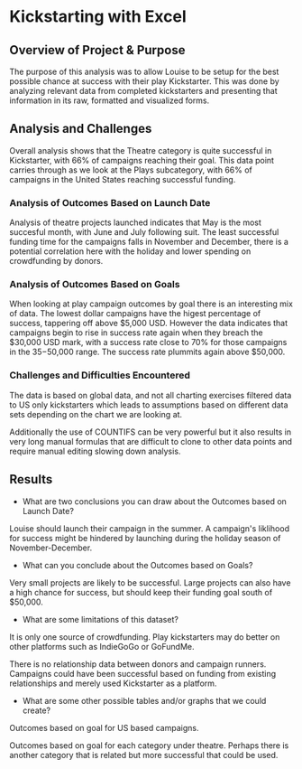 # Kickstarting with Excel

## Overview of Project & Purpose

The purpose of this analysis was to allow Louise to be setup for the best possible chance at success with their play Kickstarter. This was done by analyzing relevant data from completed kickstarters and presenting that information in its raw, formatted and visualized forms. 

## Analysis and Challenges

Overall analysis shows that the Theatre category is quite successful in Kickstarter, with 66% of campaigns reaching their goal. This data point carries through as we look at the Plays subcategory, with 66% of campaigns in the United States reaching successful funding. 

### Analysis of Outcomes Based on Launch Date

Analysis of theatre projects launched indicates that May is the most succesful month, with June and July following suit. The least successful funding time for the campaigns falls in November and December, there is a potential correlation here with the holiday and lower spending on crowdfunding by donors. 


### Analysis of Outcomes Based on Goals

When looking at play campaign outcomes by goal there is an interesting mix of data. The lowest dollar campaigns have the higest percentage of success, tappering off above $5,000 USD. However the data indicates that campaigns begin to rise in success rate again when they breach the $30,000 USD mark, with a success rate close to 70% for those campaigns in the $35-$50,000 range. The success rate plummits again above $50,000. 

### Challenges and Difficulties Encountered

The data is based on global data, and not all charting exercises filtered data to US only kickstarters which leads to assumptions based on different data sets depending on the chart we are looking at. 

Additionally the use of COUNTIFS can be very powerful but it also results in very long manual formulas that are difficult to clone to other data points and require manual editing slowing down analysis. 

## Results

- What are two conclusions you can draw about the Outcomes based on Launch Date?

Louise should launch their campaign in the summer. 
A campaign's liklihood for success might be hindered by launching during the holiday season of November-December. 

- What can you conclude about the Outcomes based on Goals?

Very small projects are likely to be successful. 
Large projects can also have a high chance for success, but should keep their funding goal south of $50,000. 

- What are some limitations of this dataset?

It is only one source of crowdfunding. Play kickstarters may do better on other platforms such as IndieGoGo or GoFundMe. 

There is no relationship data between donors and campaign runners. Campaigns could have been successful based on funding from existing relationships and merely used Kickstarter as a platform. 

- What are some other possible tables and/or graphs that we could create?

Outcomes based on goal for US based campaigns. 

Outcomes based on goal for each category under theatre. Perhaps there is another category that is related but more successful that could be used. 